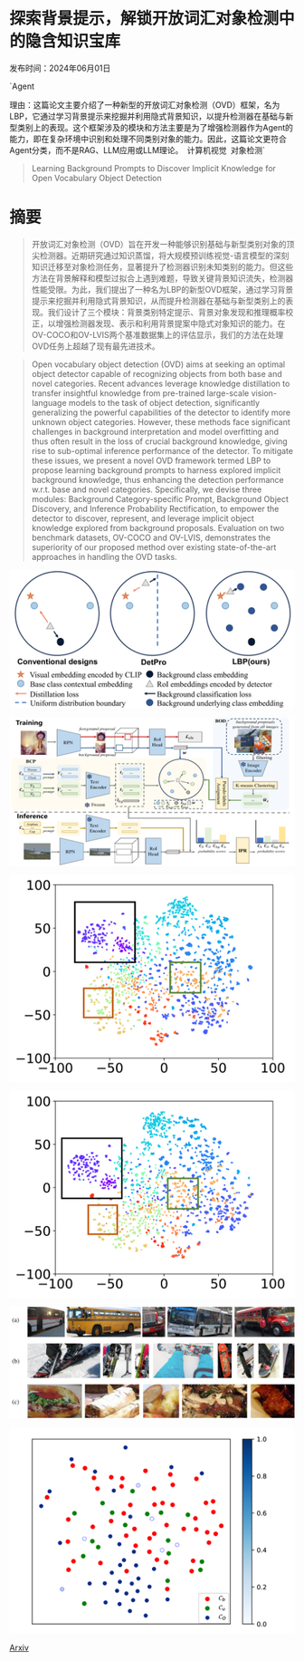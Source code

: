 # 探索背景提示，解锁开放词汇对象检测中的隐含知识宝库

发布时间：2024年06月01日

`Agent

理由：这篇论文主要介绍了一种新型的开放词汇对象检测（OVD）框架，名为LBP，它通过学习背景提示来挖掘并利用隐式背景知识，以提升检测器在基础与新型类别上的表现。这个框架涉及的模块和方法主要是为了增强检测器作为Agent的能力，即在复杂环境中识别和处理不同类别对象的能力。因此，这篇论文更符合Agent分类，而不是RAG、LLM应用或LLM理论。` `计算机视觉` `对象检测`

> Learning Background Prompts to Discover Implicit Knowledge for Open Vocabulary Object Detection

# 摘要

> 开放词汇对象检测（OVD）旨在开发一种能够识别基础与新型类别对象的顶尖检测器。近期研究通过知识蒸馏，将大规模预训练视觉-语言模型的深刻知识迁移至对象检测任务，显著提升了检测器识别未知类别的能力。但这些方法在背景解释和模型过拟合上遇到难题，导致关键背景知识流失，检测器性能受限。为此，我们提出了一种名为LBP的新型OVD框架，通过学习背景提示来挖掘并利用隐式背景知识，从而提升检测器在基础与新型类别上的表现。我们设计了三个模块：背景类别特定提示、背景对象发现和推理概率校正，以增强检测器发现、表示和利用背景提案中隐式对象知识的能力。在OV-COCO和OV-LVIS两个基准数据集上的评估显示，我们的方法在处理OVD任务上超越了现有最先进技术。

> Open vocabulary object detection (OVD) aims at seeking an optimal object detector capable of recognizing objects from both base and novel categories. Recent advances leverage knowledge distillation to transfer insightful knowledge from pre-trained large-scale vision-language models to the task of object detection, significantly generalizing the powerful capabilities of the detector to identify more unknown object categories. However, these methods face significant challenges in background interpretation and model overfitting and thus often result in the loss of crucial background knowledge, giving rise to sub-optimal inference performance of the detector. To mitigate these issues, we present a novel OVD framework termed LBP to propose learning background prompts to harness explored implicit background knowledge, thus enhancing the detection performance w.r.t. base and novel categories. Specifically, we devise three modules: Background Category-specific Prompt, Background Object Discovery, and Inference Probability Rectification, to empower the detector to discover, represent, and leverage implicit object knowledge explored from background proposals. Evaluation on two benchmark datasets, OV-COCO and OV-LVIS, demonstrates the superiority of our proposed method over existing state-of-the-art approaches in handling the OVD tasks.

![探索背景提示，解锁开放词汇对象检测中的隐含知识宝库](../../../paper_images/2406.00510/x1.png)

![探索背景提示，解锁开放词汇对象检测中的隐含知识宝库](../../../paper_images/2406.00510/x2.png)

![探索背景提示，解锁开放词汇对象检测中的隐含知识宝库](../../../paper_images/2406.00510/x3.png)

![探索背景提示，解锁开放词汇对象检测中的隐含知识宝库](../../../paper_images/2406.00510/x4.png)

![探索背景提示，解锁开放词汇对象检测中的隐含知识宝库](../../../paper_images/2406.00510/x5.png)

![探索背景提示，解锁开放词汇对象检测中的隐含知识宝库](../../../paper_images/2406.00510/x6.png)

[Arxiv](https://arxiv.org/abs/2406.00510)